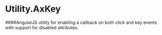 # Utility.AxKey
####AngularJS utility for enabling a callback on both click and key events with support for disabled attributes.
